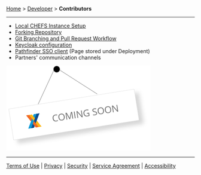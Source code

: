 [Home](index) > [Developer](Developer) > **Contributors**
***

* [Local CHEFS Instance Setup](Local-CHEFS-Instance-Setup)
* [Forking Repository](Forking-Repository)
* [Git Branching and Pull Request Workflow](Git-Branching-and-Pull-Request-Workflow)
* [Keycloak configuration](Keycloak-configuration)
* [Pathfinder SSO client](Pathfinder-SSO-client) (Page stored under Deployment)
* Partners' communication channels 

![image](images/coming-soon.png)

***
[Terms of Use](Terms-of-Use) | [Privacy](Privacy) | [Security](Security) | [Service Agreement](Service-Agreement) | [Accessibility](Accessibility)